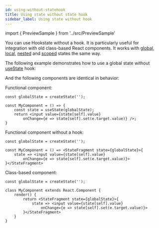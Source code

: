 ```yaml
---
id: using-without-statehook
title: Using state without state hook
sidebar_label: Using state without hook
---
```


import { PreviewSample } from '../src/PreviewSample'

You can use Hookstate without a hook. It is particularly useful for integration with old class-based React components.
It works with [global](./global-state), [local](./local-state), [nested](./nested-state) and [scoped](./scoped-state) states the same way.

The following example demonstrates how to use a global state without [useState](typedoc-hookstate-core#usestate) hook:

<PreviewSample example="global-multiple-consumers-statefragment" />

And the following components are identical in behavior:

Functional component:

```tsx
const globalState = createState('');

const MyComponent = () => {
    const state = useState(globalState);
    return <input value={state[self].value}
        onChange={e => state[self].set(e.target.value)} />;
}
```

Functional component without a hook:

```tsx
const globalState = createState('');

const MyComponent = () => <StateFragment state={globalState}>{
    state => <input value={state[self].value}
        onChange={e => state[self].set(e.target.value)}>
}</StateFragment>
```

Class-based component:

```tsx
const globalState = createState('');

class MyComponent extends React.Component {
    render() {
        return <StateFragment state={globalState}>{
            state => <input value={state[self].value}
                onChange={e => state[self].set(e.target.value)}>
        }</StateFragment>
    }
}
```

